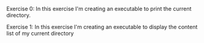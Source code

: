 Exercise 0: In this exercise I'm creating an executable to print the current directory.

Exercise 1: In this exercise I'm creating an executable to display the content list of my current directory
